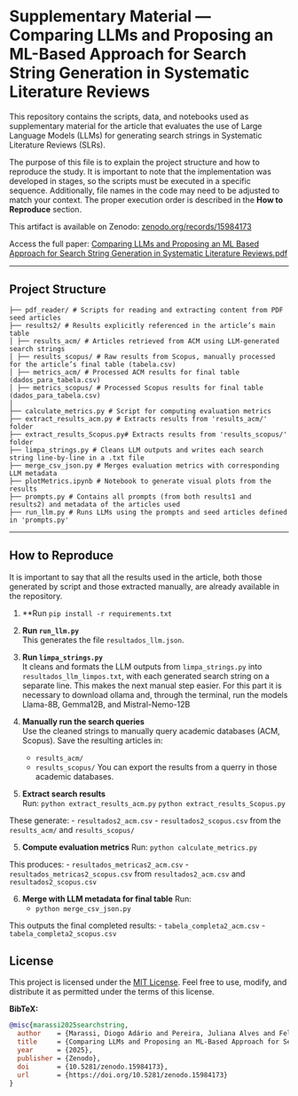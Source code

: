 # Supplementary Material — Comparing LLMs and Proposing an ML-Based Approach for Search String Generation in Systematic Literature Reviews

This repository contains the scripts, data, and notebooks used as supplementary material for the article that evaluates the use of Large Language Models (LLMs) for generating search strings in Systematic Literature Reviews (SLRs).

The purpose of this file is to explain the project structure and how to reproduce the study. It is important to note that the implementation was developed in stages, so the scripts must be executed in a specific sequence. Additionally, file names in the code may need to be adjusted to match your context. The proper execution order is described in the **How to Reproduce** section.

This artifact is available on Zenodo: [zenodo.org/records/15984173](https://zenodo.org/records/15984173)

Access the full paper: [Comparing LLMs and Proposing an ML Based Approach for Search String Generation in Systematic Literature Reviews.pdf](https://github.com/user-attachments/files/21347421/Comparing.LLMs.and.Proposing.an.ML.Based.Approach.for.Search.String.Generation.in.Systematic.Literature.Reviews.pdf)


---

## Project Structure
```
├── pdf_reader/ # Scripts for reading and extracting content from PDF seed articles
├── results2/ # Results explicitly referenced in the article’s main table
│ ├── results_acm/ # Articles retrieved from ACM using LLM-generated search strings
│ ├── results_scopus/ # Raw results from Scopus, manually processed for the article’s final table (tabela.csv)
│ ├── metrics_acm/ # Processed ACM results for final table (dados_para_tabela.csv)
│ ├── metrics_scopus/ # Processed Scopus results for final table (dados_para_tabela.csv)
│
├── calculate_metrics.py # Script for computing evaluation metrics
├── extract_results_acm.py # Extracts results from 'results_acm/' folder
├── extract_results_Scopus.py# Extracts results from 'results_scopus/' folder
├── limpa_strings.py # Cleans LLM outputs and writes each search string line-by-line in a .txt file
├── merge_csv_json.py # Merges evaluation metrics with corresponding LLM metadata
├── plotMetrics.ipynb # Notebook to generate visual plots from the results
├── prompts.py # Contains all prompts (from both results1 and results2) and metadata of the articles used
├── run_llm.py # Runs LLMs using the prompts and seed articles defined in 'prompts.py'
```

---

## How to Reproduce
It is important to say that all the results used in the article, both those generated by script and those extracted manually, are already available in the repository.

1. **Run `pip install -r requirements.txt`

2. **Run `run_llm.py`**  
   This generates the file `resultados_llm.json`.
   
3. **Run `limpa_strings.py`**  
   It cleans and formats the LLM outputs from  `limpa_strings.py` into `resultados_llm_limpos.txt`, with each generated search string on a separate line. This makes the next manual step easier.
   For this part it is necessary to download ollama and, through the terminal, run the models Llama-8B, Gemma12B, and Mistral-Nemo-12B
   
5. **Manually run the search queries**  
   Use the cleaned strings to manually query academic databases (ACM, Scopus). Save the resulting articles in:
   - `results_acm/`
   - `results_scopus/`
   You can export the results from a querry in those academic databases.

6. **Extract search results**  
   Run:
   `python extract_results_acm.py`
   `python extract_results_Scopus.py`

These generate:
    - `resultados2_acm.csv`
    - `resultados2_scopus.csv`
from the `results_acm/` and `results_scopus/`
   
5. **Compute evaluation metrics**
Run:
`python calculate_metrics.py`

This produces:
    - `resultados_metricas2_acm.csv`
    - `resultados_metricas2_scopus.csv`
from  `resultados2_acm.csv` and `resultados2_scopus.csv`

6. **Merge with LLM metadata for final table**
Run:
    - `python merge_csv_json.py`

This outputs the final completed results:
    - `tabela_completa2_acm.csv`
    - `tabela_completa2_scopus.csv`

## License

This project is licensed under the [MIT License](LICENSE). Feel free to use, modify, and distribute it as permitted under the terms of this license.

**BibTeX:**
```bibtex
@misc{marassi2025searchstring,
  author    = {Marassi, Diogo Adário and Pereira, Juliana Alves and Felizardo, Katia Romero},
  title     = {Comparing LLMs and Proposing an ML-Based Approach for Search String Generation in Systematic Literature Reviews},
  year      = {2025},
  publisher = {Zenodo},
  doi       = {10.5281/zenodo.15984173},
  url       = {https://doi.org/10.5281/zenodo.15984173}
}
```
